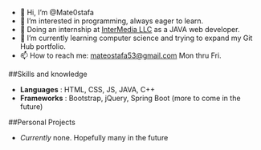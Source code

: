 - 👋 Hi, I’m @Mate0stafa
- 👀 I’m interested in programming, always eager to learn.
- 💼 Doing an internship at [InterMedia LLC](https://www.intermedia.al/) as a JAVA web developer.
- 🌱 I’m currently learning computer science and trying to expand my Git Hub portfolio.
- 📫 How to reach me: mateostafa53@gmail.com Mon thru Fri.

##Skills and knowledge
- **Languages** : HTML, CSS, JS, JAVA, C++
- **Frameworks** : Bootstrap, jQuery, Spring Boot (more to come in the future)

##Personal Projects
- *Currently* none. Hopefully many in the future
